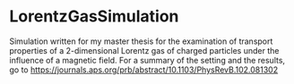 # LorentzGasSimulation
Simulation written for my master thesis for the examination of transport properties of a 2-dimensional Lorentz gas of charged particles under the influence of a magnetic field. For a summary of the setting and the results, go to
https://journals.aps.org/prb/abstract/10.1103/PhysRevB.102.081302
